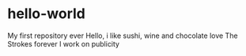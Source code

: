 # hello-world
My first repository ever
Hello, i like sushi, wine and chocolate
love The Strokes forever
I work on publicity
